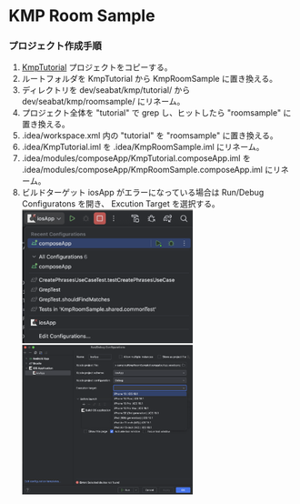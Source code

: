 KMP Room Sample
==============

### プロジェクト作成手順

1. [KmpTutorial](https://github.com/seabat/kmp-tutorial/tree/main/KmpTutorial) プロジェクトをコピーする。  
2. ルートフォルダを KmpTutorial から KmpRoomSample に置き換える。
3. ディレクトリを dev/seabat/kmp/tutorial/ から dev/seabat/kmp/roomsample/ にリネーム。 
4. プロジェクト全体を "tutorial" で grep し、ヒットしたら "roomsample" に置き換える。
5. .idea/workspace.xml 内の "tutorial" を "roomsample" に置き換える。  
6. .idea/KmpTutorial.iml を .idea/KmpRoomSample.iml にリネーム。 
7. .idea/modules/composeApp/KmpTutorial.composeApp.iml を .idea/modules/composeApp/KmpRoomSample.composeApp.iml にリネーム。  
8. ビルドターゲット iosApp がエラーになっている場合は Run/Debug Configuratons を開き、 Excution Target を選択する。  
  <img src="docs/build_error_1.png" width="300">  <img src="docs/build_error_2.png" width="300">